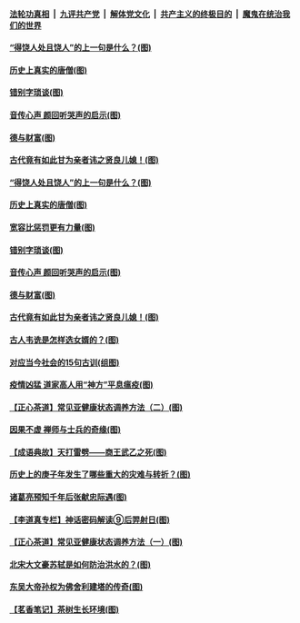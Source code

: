 ####  [法轮功真相](../../../../basic/blob/master/README.md?t=07030402) &nbsp;|&nbsp; [九评共产党](../../../../9ping.md/blob/master/README.md?t=07030402) &nbsp;|&nbsp; [解体党文化](../../../../jtdwh.md/blob/master/README.md?t=07030402)  &nbsp;|&nbsp; [共产主义的终极目的](../../../../gczydzjmd.md/blob/master/README.md?t=07030402) &nbsp;|&nbsp; [魔鬼在统治我们的世界](../../../../mgztzwmdsj.md/blob/master/README.md?t=07030402) 

#### [“得饶人处且饶人”的上一句是什么？(图)](../pages/p7/938333.md?t=07030402) 

#### [历史上真实的唐僧(图)](../pages/p7/938101.md?t=07030402) 

#### [错别字琐谈(图)](../pages/p7/938316.md?t=07030402) 

#### [音传心声 颜回听哭声的启示(图)](../pages/p7/938099.md?t=07030402) 

#### [德与财富(图)](../pages/p7/938218.md?t=07030402) 

#### [古代竟有如此甘为亲者讳之贤良儿媳！(图)](../pages/p7/938117.md?t=07030402) 

#### [“得饶人处且饶人”的上一句是什么？(图)](../pages/p7/938333.md?t=07030402) 

#### [历史上真实的唐僧(图)](../pages/p7/938101.md?t=07030402) 

#### [宽容比惩罚更有力量(图)](../pages/p7/938280.md?t=07030402) 

#### [错别字琐谈(图)](../pages/p7/938316.md?t=07030402) 

#### [音传心声 颜回听哭声的启示(图)](../pages/p7/938099.md?t=07030402) 

#### [德与财富(图)](../pages/p7/938218.md?t=07030402) 

#### [古代竟有如此甘为亲者讳之贤良儿媳！(图)](../pages/p7/938117.md?t=07030402) 

#### [古人韦诜是怎样选女婿的？(图)](../pages/p7/938100.md?t=07030402) 

#### [对应当今社会的15句古训(组图)](../pages/p7/938097.md?t=07030402) 

#### [疫情凶猛 道家高人用“神方”平息瘟疫(图)](../pages/p7/938004.md?t=07030402) 

#### [【正心茶道】常见亚健康状态调养方法（二）(图)](../pages/p7/937559.md?t=07030402) 

#### [因果不虚 禅师与士兵的奇缘(图)](../pages/p7/938092.md?t=07030402) 

#### [【成语典故】天打雷劈——商王武乙之死(图)](../pages/p7/937782.md?t=07030402) 

#### [历史上的庚子年发生了哪些重大的灾难与转折？(图)](../pages/p7/937991.md?t=07030402) 

#### [诸葛亮预知千年后张献忠际遇(图)](../pages/p7/937564.md?t=07030402) 

#### [【李道真专栏】神话密码解读⑨后羿射日(图)](../pages/p7/937560.md?t=07030402) 

#### [【正心茶道】常见亚健康状态调养方法（一）(图)](../pages/p7/937556.md?t=07030402) 

#### [北宋大文豪苏轼是如何防治洪水的？(图)](../pages/p7/937874.md?t=07030402) 

#### [东吴大帝孙权为佛舍利建塔的传奇(图)](../pages/p7/937764.md?t=07030402) 

#### [【茗香笔记】茶树生长环境(图)](../pages/p7/937562.md?t=07030402) 

